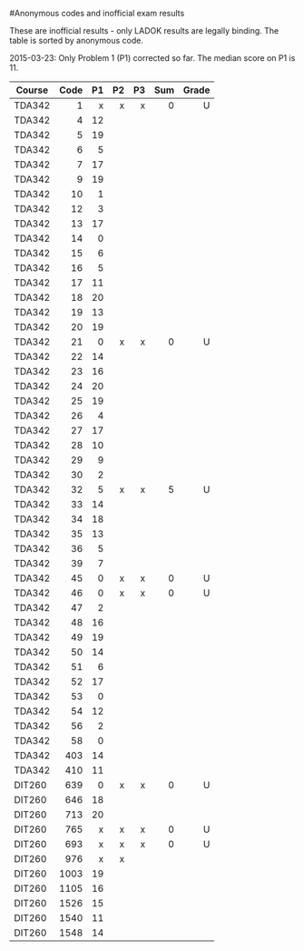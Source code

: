 #Anonymous codes and inofficial exam results

These are inofficial results - only LADOK results are legally binding.
The table is sorted by anonymous code.

2015-03-23: Only Problem 1 (P1) corrected so far. The median score on P1 is 11.

| Course | Code | P1 | P2 | P3 | Sum | Grade |
| ------ | ----:|---:|---:|---:| ---:| -----:|
| TDA342 |    1 |  x |  x |  x |   0 |    U  |
| TDA342 |    4 | 12 |    |    |     |       |
| TDA342 |    5 | 19 |    |    |     |       |
| TDA342 |    6 |  5 |    |    |     |       |
| TDA342 |    7 | 17 |    |    |     |       |
| TDA342 |    9 | 19 |    |    |     |       |
| TDA342 |   10 |  1 |    |    |     |       |
| TDA342 |   12 |  3 |    |    |     |       |
| TDA342 |   13 | 17 |    |    |     |       |
| TDA342 |   14 |  0 |    |    |     |       |
| TDA342 |   15 |  6 |    |    |     |       |
| TDA342 |   16 |  5 |    |    |     |       |
| TDA342 |   17 | 11 |    |    |     |       |
| TDA342 |   18 | 20 |    |    |     |       |
| TDA342 |   19 | 13 |    |    |     |       |
| TDA342 |   20 | 19 |    |    |     |       |
| TDA342 |   21 |  0 |  x |  x |   0 |   U   |
| TDA342 |   22 | 14 |    |    |     |       |
| TDA342 |   23 | 16 |    |    |     |       |
| TDA342 |   24 | 20 |    |    |     |       |
| TDA342 |   25 | 19 |    |    |     |       |
| TDA342 |   26 |  4 |    |    |     |       |
| TDA342 |   27 | 17 |    |    |     |       |
| TDA342 |   28 | 10 |    |    |     |       |
| TDA342 |   29 |  9 |    |    |     |       |
| TDA342 |   30 |  2 |    |    |     |       |
| TDA342 |   32 |  5 |  x |  x |   5 |   U   |
| TDA342 |   33 | 14 |    |    |     |       |
| TDA342 |   34 | 18 |    |    |     |       |
| TDA342 |   35 | 13 |    |    |     |       |
| TDA342 |   36 |  5 |    |    |     |       |
| TDA342 |   39 |  7 |    |    |     |       |
| TDA342 |   45 |  0 |  x |  x |   0 |   U   |
| TDA342 |   46 |  0 |  x |  x |   0 |   U   |
| TDA342 |   47 |  2 |    |    |     |       |
| TDA342 |   48 | 16 |    |    |     |       |
| TDA342 |   49 | 19 |    |    |     |       |
| TDA342 |   50 | 14 |    |    |     |       |
| TDA342 |   51 |  6 |    |    |     |       |
| TDA342 |   52 | 17 |    |    |     |       |
| TDA342 |   53 |  0 |    |    |     |       |
| TDA342 |   54 | 12 |    |    |     |       |
| TDA342 |   56 |  2 |    |    |     |       |
| TDA342 |   58 |  0 |    |    |     |       |
| TDA342 |  403 | 14 |    |    |     |       |
| TDA342 |  410 | 11 |    |    |     |       |
| DIT260 |  639 |  0 |  x |  x |   0 |   U   |
| DIT260 |  646 | 18 |    |    |     |       |
| DIT260 |  713 | 20 |    |    |     |       |
| DIT260 |  765 |  x |  x |  x |   0 |   U   |
| DIT260 |  693 |  x |  x |  x |   0 |   U   |
| DIT260 |  976 |  x |  x |    |     |       |
| DIT260 | 1003 | 19 |    |    |     |       |
| DIT260 | 1105 | 16 |    |    |     |       |
| DIT260 | 1526 | 15 |    |    |     |       |
| DIT260 | 1540 | 11 |    |    |     |       |
| DIT260 | 1548 | 14 |    |    |     |       |
